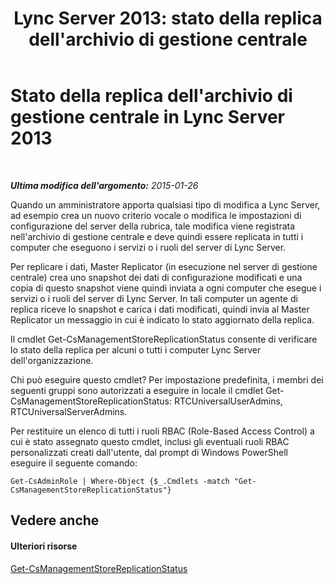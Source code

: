 ﻿---
title: "Lync Server 2013: stato della replica dell'archivio di gestione centrale"
TOCTitle: Stato della replica dell'archivio di gestione centrale
ms:assetid: f514f88d-986b-4e45-b79b-e04a7616c1fe
ms:mtpsurl: https://technet.microsoft.com/it-it/library/Dn720926(v=OCS.15)
ms:contentKeyID: 62240090
ms.date: 08/24/2015
mtps_version: v=OCS.15
ms.translationtype: HT
---

# Stato della replica dell'archivio di gestione centrale in Lync Server 2013

 

_**Ultima modifica dell'argomento:** 2015-01-26_

Quando un amministratore apporta qualsiasi tipo di modifica a Lync Server, ad esempio crea un nuovo criterio vocale o modifica le impostazioni di configurazione del server della rubrica, tale modifica viene registrata nell'archivio di gestione centrale e deve quindi essere replicata in tutti i computer che eseguono i servizi o i ruoli del server di Lync Server.

Per replicare i dati, Master Replicator (in esecuzione nel server di gestione centrale) crea uno snapshot dei dati di configurazione modificati e una copia di questo snapshot viene quindi inviata a ogni computer che esegue i servizi o i ruoli del server di Lync Server. In tali computer un agente di replica riceve lo snapshot e carica i dati modificati, quindi invia al Master Replicator un messaggio in cui è indicato lo stato aggiornato della replica.

Il cmdlet Get-CsManagementStoreReplicationStatus consente di verificare lo stato della replica per alcuni o tutti i computer Lync Server dell'organizzazione.

Chi può eseguire questo cmdlet? Per impostazione predefinita, i membri dei seguenti gruppi sono autorizzati a eseguire in locale il cmdlet Get-CsManagementStoreReplicationStatus: RTCUniversalUserAdmins, RTCUniversalServerAdmins.

Per restituire un elenco di tutti i ruoli RBAC (Role-Based Access Control) a cui è stato assegnato questo cmdlet, inclusi gli eventuali ruoli RBAC personalizzati creati dall'utente, dal prompt di Windows PowerShell eseguire il seguente comando:

    Get-CsAdminRole | Where-Object {$_.Cmdlets -match "Get-CsManagementStoreReplicationStatus"}

## Vedere anche

#### Ulteriori risorse

[Get-CsManagementStoreReplicationStatus](https://docs.microsoft.com/en-us/powershell/module/skype/Get-CsManagementStoreReplicationStatus)

